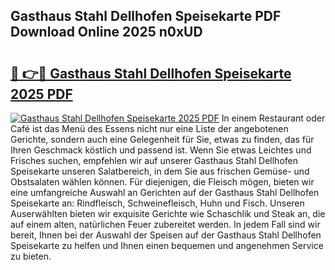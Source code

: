 ## Gasthaus Stahl Dellhofen Speisekarte PDF Download Online 2025 n0xUD

# <h2><a href="http://gc67rze.nevu.top/?p=Gasthaus+Stahl+Dellhofen+Speisekarte">🔗 👉🔴 Gasthaus Stahl Dellhofen Speisekarte 2025 PDF</a></h2>

[![Gasthaus Stahl Dellhofen Speisekarte 2025 PDF](https://i.imgur.com/dBaPXMq.png)](http://gc67rze.nevu.top/?p=Gasthaus+Stahl+Dellhofen+Speisekarte)
In einem Restaurant oder Café ist das Menü des Essens nicht nur eine Liste der angebotenen Gerichte, sondern auch eine Gelegenheit für Sie, etwas zu finden, das für Ihren Geschmack köstlich und passend ist. Wenn Sie etwas Leichtes und Frisches suchen, empfehlen wir auf unserer Gasthaus Stahl Dellhofen Speisekarte unseren Salatbereich, in dem Sie aus frischen Gemüse- und Obstsalaten wählen können. Für diejenigen, die Fleisch mögen, bieten wir eine umfangreiche Auswahl an Gerichten auf der Gasthaus Stahl Dellhofen Speisekarte an: Rindfleisch, Schweinefleisch, Huhn und Fisch. Unseren Auserwählten bieten wir exquisite Gerichte wie Schaschlik und Steak an, die auf einem alten, natürlichen Feuer zubereitet werden. In jedem Fall sind wir bereit, Ihnen bei der Auswahl der Speisen auf der Gasthaus Stahl Dellhofen Speisekarte zu helfen und Ihnen einen bequemen und angenehmen Service zu bieten.
